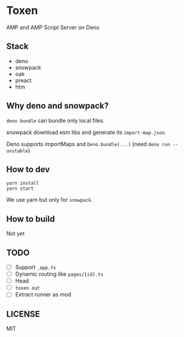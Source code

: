 # Toxen

AMP and AMP Script Server on Deno

## Stack

- deno
- snowpack
- oak
- preact
- htm

## Why deno and snowpack?

`deno bundle` can bundle only local files.

snowpack download esm libs and generate its `import-map.json`.

Deno supports importMaps and `Deno.bundle(...)` (need `deno run --unstable`)

## How to dev

```
yarn install
yarn start
```

We use yarn but only for `snowpack`.

## How to build

Not yet

## TODO

- [ ] Support `_app.ts`
- [ ] Dynamic routing like `pages/[id].ts`
- [ ] Head
- [ ] `toxen out`
- [ ] Extract runner as mod

## LICENSE

MIT
